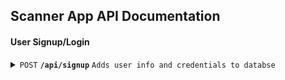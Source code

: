 ## Scanner App API Documentation

#### User Signup/Login

<details>
    <summary><code>POST</code> <code><b>/api/signup</b></code> <code>Adds user info and credentials to databse</code></summary>

##### Parameters

> | name        | type     | data type | description |
> | ----------- | -------- | --------- | ----------- |
> | `firstname` | required | string    | N/A         |
> | `lastname`  | required | string    | N/A         |
> | `email`     | required | string    | N/A         |
> | `password`  | required | string    | N/A         |

